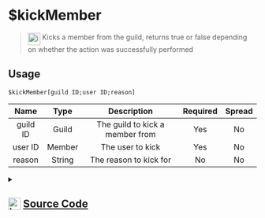 # $kickMember
> <img align="top" src="https://upload.wikimedia.org/wikipedia/commons/thumb/e/e4/Infobox_info_icon.svg/160px-Infobox_info_icon.svg.png?20150409153300" alt="image" width="25" height="auto"> Kicks a member from the guild, returns true or false depending on whether the action was successfully performed
## Usage
```
$kickMember[guild ID;user ID;reason]
```
| Name | Type | Description | Required | Spread
| :---: | :---: | :---: | :---: | :---: |
guild ID | Guild | The guild to kick a member from | Yes | No
user ID | Member | The user to kick | Yes | No
reason | String | The reason to kick for | No | No
<details>
<summary>
    
## <img align="top" src="https://cdn4.iconfinder.com/data/icons/iconsimple-logotypes/512/github-512.png" alt="image" width="25" height="auto">  [Source Code](https://github.com/tryforge/ForgeScript-V2/blob/main/src/native/kickMember.ts)
    
</summary>
    
```ts
import { ArgType, NativeFunction, Return } from "../structures"

export default new NativeFunction({
    name: "$kickMember",
    version: "1.0.0",
    description:
        "Kicks a member from the guild, returns true or false depending on whether the action was successfully performed",
    unwrap: true,
    brackets: true,
    args: [
        {
            name: "guild ID",
            description: "The guild to kick a member from",
            rest: false,
            required: true,
            type: ArgType.Guild,
        },
        {
            name: "user ID",
            description: "The user to kick",
            rest: false,
            type: ArgType.Member,
            pointer: 0,
            required: true,
        },
        {
            name: "reason",
            description: "The reason to kick for",
            rest: false,
            type: ArgType.String,
        },
    ],
    async execute(_, [, member, reason]) {
        return this.success((await member.kick(reason || undefined).catch(() => false)) !== false)
    },
})

```
    
</details>